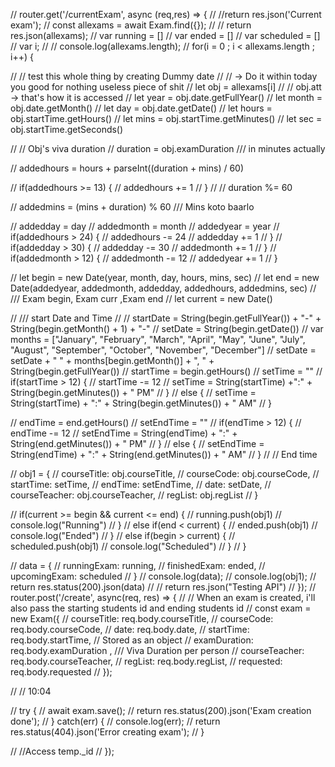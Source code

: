 // router.get('/currentExam', async (req,res) => {
//     //return res.json('Current exam');
//     const allexams = await Exam.find({});
//    // return res.json(allexams);
//     var running = []
//     var ended = []
//     var scheduled = []
//     var i;
//   // console.log(allexams.length);
//     for(i = 0 ; i < allexams.length ; i++) {

//         // test this whole thing by creating Dummy date
//         // -> Do it within today you good for nothing useless piece of shit
//         let obj = allexams[i]
//         // obj.att -> that's how it is accessed
//         let year = obj.date.getFullYear()
//         let month = obj.date.getMonth()
//         let day = obj.date.getDate()
//         let hours = obj.startTime.getHours()
//         let mins = obj.startTime.getMinutes()
//         let sec = obj.startTime.getSeconds()

//         // Obj's viva duration
//         duration = obj.examDuration /// in minutes actually

//         addedhours = hours + parseInt((duration + mins) / 60)

//         if(addedhours >= 13) {
//             addedhours += 1
//         }
//        // duration %= 60

//         addedmins = (mins + duration) % 60 /// Mins koto baarlo

//         addedday = day
//         addedmonth = month
//         addedyear = year
//         if(addedhours > 24) {
//             addedhours -= 24
//             addedday += 1
//         }
//         if(addedday > 30) {
//             addedday -= 30
//             addedmonth += 1
//         }
//         if(addedmonth > 12) {
//             addedmonth -= 12
//             addedyear += 1
//         }

//         let begin = new Date(year, month, day, hours, mins, sec)
//         let end = new Date(addedyear, addedmonth, addedday, addedhours, addedmins, sec)
//         /// Exam begin, Exam curr ,Exam end
//         let current = new Date()

//         /// start Date and Time
//        // startDate = String(begin.getFullYear()) + "-" + String(begin.getMonth() + 1) + "-"
//         setDate = String(begin.getDate())
//         var months = ["January", "February", "March", "April", "May", "June", "July", "August", "September", "October", "November", "December"]
//         setDate = setDate + " " + months[begin.getMonth()] + ", " + String(begin.getFullYear())
//         startTime = begin.getHours()
//         setTime = ""
//         if(startTime > 12) {
//             startTime -= 12
//             setTime = String(startTime) +":" + String(begin.getMinutes()) + " PM"
//         }
//         else {
//             setTime = String(startTime) + ":" + String(begin.getMinutes()) + " AM"
//         }

//         endTime = end.getHours()
//         setEndTime = ""
//         if(endTime > 12) {
//             endTime -= 12
//             setEndTime = String(endTime) + ":" + String(end.getMinutes()) + " PM"
//         }
//         else {
//             setEndTime = String(endTime) + ":" + String(end.getMinutes()) + " AM" 
//         }
//         // End time

//         obj1 = {
//             courseTitle: obj.courseTitle,
//             courseCode: obj.courseCode,
//             startTime: setTime,
//             endTime: setEndTime,
//             date: setDate,
//             courseTeacher: obj.courseTeacher,
//             regList: obj.regList
//         }

//         if(current >= begin && current <= end) {
//             running.push(obj1)
//             console.log("Running")
//         }
//         else if(end < current) {
//             ended.push(obj1)
//             console.log("Ended")
//         }
//         else if(begin > current) {
//             scheduled.push(obj1)
//             console.log("Scheduled")
//         }
//     } 

//     data = {
//         runningExam: running,
//         finishedExam: ended,
//         upcomingExam: scheduled
//     }
//     console.log(data);
//     console.log(obj1);
//     return res.status(200).json(data)
//    // return res.json("Testing API")
// });
// router.post('/create', async(req, res) => {
//     // When an exam is created, i'll also pass the starting students id and ending students id
//     const exam = new Exam({
//         courseTitle: req.body.courseTitle,
//         courseCode: req.body.courseCode,
//         date: req.body.date,
//         startTime: req.body.startTime, // Stored as an object
//         examDuration: req.body.examDuration , /// Viva Duration per person
//         courseTeacher: req.body.courseTeacher,
//         regList: req.body.regList,
//         requested: req.body.requested
//     });

//     // 10:04

//     try {
//         await exam.save();
//         return res.status(200).json('Exam creation done');
//     } catch(err) {
//         console.log(err);
//         return res.status(404).json('Error creating exam');
//     }

//     //Access temp._id 
// });